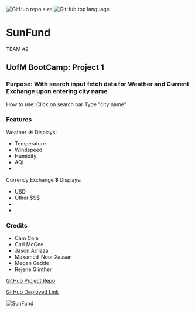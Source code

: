 ![GitHub repo size](https://img.shields.io/github/repo-size/CarlJMcGee/Project1-travel-app)
![GitHub top language](https://img.shields.io/github/languages/top/CarlJMcGee/Project1-travel-app)


# SunFund
TEAM #2 
 
## UofM BootCamp: Project 1

### Purpose: With search input fetch data for Weather and Current Exchange upon entering city name

How to use:
Click on search bar
Type  "city name" 

### Features
Weather ☀️ Displays:
 - Temperature 
 - Windspeed
 - Humidity
 - AQI
 - 


Currency Exchange 💲  Displays:
 - USD 
 - Other $$$
 - 
 - 


### Credits
- Cam Cole
- Carl McGee
- Jason Arriaza
- Maxamed-Noor Xassan
- Megan Gedde
- Rejene Giinther


[GitHub Project Repo](https://github.com/CarlJMcGee/Project1-travel-app)


[GitHub Deployed Link](https://carljmcgee.github.io/Project1-travel-app/)

![SunFund](https://user-images.githubusercontent.com/99060667/163655301-afa6d07e-848a-4f10-af6d-8de205593105.png)

